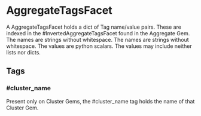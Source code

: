 # AggregateTagsFacet

A AggregateTagsFacet holds a dict of Tag name/value pairs.
These are indexed in the #InvertedAggregateTagsFacet
found in the Aggregate Gem.
The names are strings without whitespace.
The names are strings without whitespace.
The values are python scalars. The values may include neither
lists nor dicts.

## Tags

### #cluster_name

Present only on Cluster Gems, the 
#cluster_name tag holds the name of that 
Cluster Gem.
